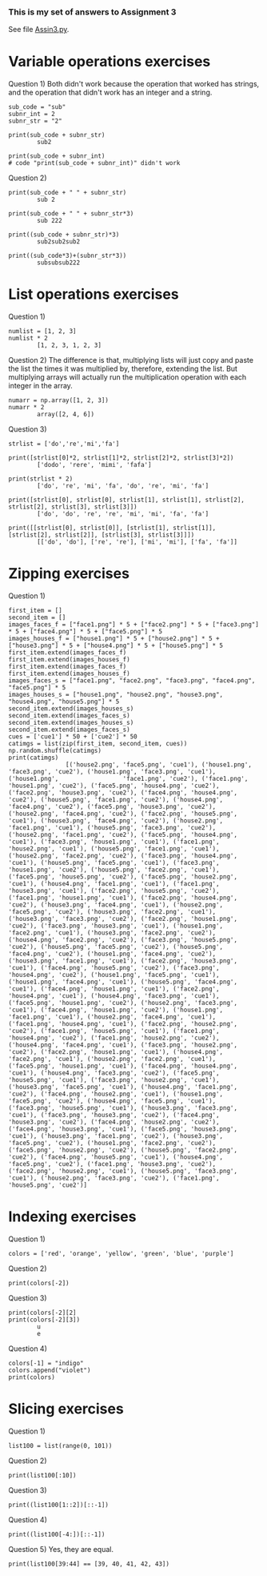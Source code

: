 ### This is my set of answers to Assignment 3

See file [Assin3.py](https://github.com/kp272/Computer-Programming-for-Psychology/edit/main/Assignment3/Assin3.py).

# Variable operations exercises

Question 1) Both didn't work because the operation that worked has strings, and the operation that didn't work has an integer and a string. 
```
sub_code = "sub"
subnr_int = 2
subnr_str = "2"
```
```
print(sub_code + subnr_str)
        sub2
```
```
print(sub_code + subnr_int)
# code "print(sub_code + subnr_int)" didn't work
```
Question 2) 
```
print(sub_code + " " + subnr_str)
        sub 2
```
```
print(sub_code + " " + subnr_str*3) 
        sub 222
```
```
print((sub_code + subnr_str)*3)
        sub2sub2sub2
```
```
print((sub_code*3)+(subnr_str*3))
        subsubsub222
```

# List operations exercises

Question 1) 
```
numlist = [1, 2, 3]
numlist * 2
        [1, 2, 3, 1, 2, 3]
```
Question 2) The difference is that, multiplying lists will just copy and paste the list the times it was multiplied by, therefore, extending the list. But multiplying arrays will actually run the multiplication operation with each integer in the array. 
```
numarr = np.array([1, 2, 3])
numarr * 2
        array([2, 4, 6])
```
Question 3)
```
strlist = ['do','re','mi','fa']
```
```
print([strlist[0]*2, strlist[1]*2, strlist[2]*2, strlist[3]*2])
        ['dodo', 'rere', 'mimi', 'fafa']
```
```
print(strlist * 2)
        ['do', 're', 'mi', 'fa', 'do', 're', 'mi', 'fa']
```
```
print([strlist[0], strlist[0], strlist[1], strlist[1], strlist[2], strlist[2], strlist[3], strlist[3]])
        ['do', 'do', 're', 're', 'mi', 'mi', 'fa', 'fa']
```
```
print([[strlist[0], strlist[0]], [strlist[1], strlist[1]], [strlist[2], strlist[2]], [strlist[3], strlist[3]]])
        [['do', 'do'], ['re', 're'], ['mi', 'mi'], ['fa', 'fa']]
```
# Zipping exercises

Question 1) 
```
first_item = []
second_item = []
images_faces_f = ["face1.png"] * 5 + ["face2.png"] * 5 + ["face3.png"] * 5 + ["face4.png"] * 5 + ["face5.png"] * 5
images_houses_f = ["house1.png"] * 5 + ["house2.png"] * 5 + ["house3.png"] * 5 + ["house4.png"] * 5 + ["house5.png"] * 5
first_item.extend(images_faces_f)
first_item.extend(images_houses_f)
first_item.extend(images_faces_f)
first_item.extend(images_houses_f)
images_faces_s = ["face1.png", "face2.png", "face3.png", "face4.png", "face5.png"] * 5
images_houses_s = ["house1.png", "house2.png", "house3.png", "house4.png", "house5.png"] * 5
second_item.extend(images_houses_s)
second_item.extend(images_faces_s)
second_item.extend(images_houses_s)
second_item.extend(images_faces_s)
cues = ['cue1'] * 50 + ['cue2'] * 50
catimgs = list(zip(first_item, second_item, cues))
np.random.shuffle(catimgs)
print(catimgs)
                [('house2.png', 'face5.png', 'cue1'), ('house1.png', 'face3.png', 'cue2'), ('house1.png', 'face3.png', 'cue1'), ('house1.png',                  'face1.png', 'cue2'), ('face1.png', 'house1.png', 'cue2'), ('face5.png', 'house4.png', 'cue2'), ('face2.png', 'house3.png', 'cue2'), ('face4.png', 'house4.png', 'cue2'), ('house5.png', 'face1.png', 'cue2'), ('house4.png', 'face4.png', 'cue2'), ('face5.png', 'house3.png', 'cue2'), ('house2.png', 'face4.png', 'cue2'), ('face2.png', 'house5.png', 'cue1'), ('house3.png', 'face4.png', 'cue2'), ('house2.png', 'face1.png', 'cue1'), ('house5.png', 'face3.png', 'cue2'), ('house2.png', 'face1.png', 'cue2'), ('face5.png', 'house4.png', 'cue1'), ('face3.png', 'house1.png', 'cue1'), ('face1.png', 'house2.png', 'cue1'), ('house5.png', 'face1.png', 'cue1'), ('house2.png', 'face2.png', 'cue2'), ('face3.png', 'house4.png', 'cue1'), ('house5.png', 'face5.png', 'cue1'), ('face3.png', 'house1.png', 'cue2'), ('house5.png', 'face2.png', 'cue1'), ('face5.png', 'house5.png', 'cue2'), ('face5.png', 'house2.png', 'cue1'), ('house4.png', 'face1.png', 'cue1'), ('face1.png', 'house3.png', 'cue1'), ('face2.png', 'house5.png', 'cue2'), ('face1.png', 'house1.png', 'cue1'), ('face2.png', 'house4.png', 'cue2'), ('house3.png', 'face4.png', 'cue1'), ('house2.png', 'face5.png', 'cue2'), ('house3.png', 'face2.png', 'cue1'), ('house3.png', 'face3.png', 'cue2'), ('face2.png', 'house1.png', 'cue2'), ('face3.png', 'house3.png', 'cue1'), ('house1.png', 'face2.png', 'cue1'), ('house3.png', 'face2.png', 'cue2'), ('house4.png', 'face2.png', 'cue2'), ('face3.png', 'house5.png', 'cue2'), ('house5.png', 'face5.png', 'cue2'), ('house5.png', 'face4.png', 'cue2'), ('house1.png', 'face4.png', 'cue2'), ('house3.png', 'face1.png', 'cue1'), ('face2.png', 'house3.png', 'cue1'), ('face4.png', 'house5.png', 'cue2'), ('face3.png', 'house4.png', 'cue2'), ('house1.png', 'face5.png', 'cue1'), ('house1.png', 'face4.png', 'cue1'), ('house5.png', 'face4.png', 'cue1'), ('face4.png', 'house1.png', 'cue1'), ('face2.png', 'house4.png', 'cue1'), ('house4.png', 'face3.png', 'cue1'), ('face5.png', 'house1.png', 'cue2'), ('house2.png', 'face3.png', 'cue1'), ('face4.png', 'house1.png', 'cue2'), ('house1.png', 'face1.png', 'cue1'), ('house2.png', 'face4.png', 'cue1'), ('face1.png', 'house4.png', 'cue1'), ('face2.png', 'house2.png', 'cue2'), ('face1.png', 'house5.png', 'cue1'), ('face1.png', 'house4.png', 'cue2'), ('face1.png', 'house2.png', 'cue2'), ('house4.png', 'face4.png', 'cue1'), ('face3.png', 'house2.png', 'cue2'), ('face2.png', 'house1.png', 'cue1'), ('house4.png', 'face2.png', 'cue1'), ('house2.png', 'face2.png', 'cue1'), ('face5.png', 'house1.png', 'cue1'), ('face4.png', 'house4.png', 'cue1'), ('house4.png', 'face3.png', 'cue2'), ('face5.png', 'house5.png', 'cue1'), ('face3.png', 'house2.png', 'cue1'), ('house3.png', 'face5.png', 'cue1'), ('house4.png', 'face1.png', 'cue2'), ('face4.png', 'house2.png', 'cue1'), ('house1.png', 'face5.png', 'cue2'), ('house4.png', 'face5.png', 'cue1'), ('face3.png', 'house5.png', 'cue1'), ('house3.png', 'face3.png', 'cue1'), ('face3.png', 'house3.png', 'cue2'), ('face4.png', 'house3.png', 'cue2'), ('face4.png', 'house2.png', 'cue2'), ('face4.png', 'house3.png', 'cue1'), ('face5.png', 'house3.png', 'cue1'), ('house3.png', 'face1.png', 'cue2'), ('house3.png', 'face5.png', 'cue2'), ('house1.png', 'face2.png', 'cue2'), ('face5.png', 'house2.png', 'cue2'), ('house5.png', 'face2.png', 'cue2'), ('face4.png', 'house5.png', 'cue1'), ('house4.png', 'face5.png', 'cue2'), ('face1.png', 'house3.png', 'cue2'), ('face2.png', 'house2.png', 'cue1'), ('house5.png', 'face3.png', 'cue1'), ('house2.png', 'face3.png', 'cue2'), ('face1.png', 'house5.png', 'cue2')]
```
# Indexing exercises

Question 1) 
```
colors = ['red', 'orange', 'yellow', 'green', 'blue', 'purple']
```
Question 2)
```
print(colors[-2])
```
Question 3) 
```
print(colors[-2][2]
print(colors[-2][3])
        u
        e
```
Question 4) 
```
colors[-1] = "indigo"
colors.append("violet")
print(colors)
```
# Slicing exercises

Question 1) 
```
list100 = list(range(0, 101))
```
Question 2)
```
print(list100[:10])
```
Question 3) 
```
print((list100[1::2])[::-1])
```
Question 4) 
```
print((list100[-4:])[::-1])
```
Question 5) Yes, they are equal. 
```
print(list100[39:44] == [39, 40, 41, 42, 43])
```

